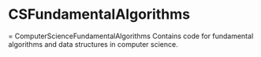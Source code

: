 # CSFundamentalAlgorithms
= ComputerScienceFundamentalAlgorithms
Contains code for fundamental algorithms and data structures in computer science. 
